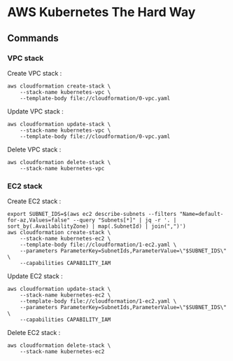# AWS Kubernetes The Hard Way

## Commands

### VPC stack

Create VPC stack :

````
aws cloudformation create-stack \
    --stack-name kubernetes-vpc \
    --template-body file://cloudformation/0-vpc.yaml
````

Update VPC stack :

````
aws cloudformation update-stack \
    --stack-name kubernetes-vpc \
    --template-body file://cloudformation/0-vpc.yaml
````

Delete VPC stack :

````
aws cloudformation delete-stack \
    --stack-name kubernetes-vpc
````

### EC2 stack

Create EC2 stack :

````
export SUBNET_IDS=$(aws ec2 describe-subnets --filters "Name=default-for-az,Values=false" --query "Subnets[*]" | jq -r '. | sort_by(.AvailabilityZone) | map(.SubnetId) | join(",")')
aws cloudformation create-stack \
    --stack-name kubernetes-ec2 \
    --template-body file://cloudformation/1-ec2.yaml \
    --parameters ParameterKey=SubnetIds,ParameterValue=\"$SUBNET_IDS\" \
    --capabilities CAPABILITY_IAM
````

Update EC2 stack :

````
aws cloudformation update-stack \
    --stack-name kubernetes-ec2 \
    --template-body file://cloudformation/1-ec2.yaml \
    --parameters ParameterKey=SubnetIds,ParameterValue=\"$SUBNET_IDS\" \
    --capabilities CAPABILITY_IAM
````

Delete EC2 stack :

````
aws cloudformation delete-stack \
    --stack-name kubernetes-ec2
````